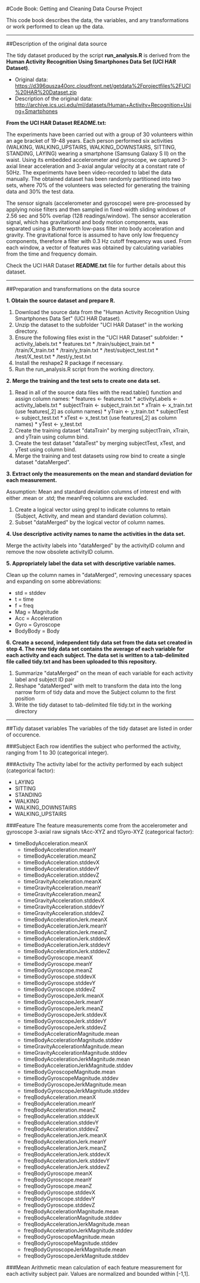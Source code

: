#Code Book: Getting and Cleaning Data Course Project

This code book describes the data, the variables, and any transformations or work performed to clean up the data.

---

##Description of the original data source

The tidy dataset produced by the script **run_analysis.R** is derived from the **Human Activity Recognition Using Smartphones Data Set (UCI HAR Dataset)**.

* Original data: https://d396qusza40orc.cloudfront.net/getdata%2Fprojectfiles%2FUCI%20HAR%20Dataset.zip
* Description of the original data: http://archive.ics.uci.edu/ml/datasets/Human+Activity+Recognition+Using+Smartphones

**From the UCI HAR Dataset README.txt:**

The experiments have been carried out with a group of 30 volunteers within an age bracket of 19-48 years. Each person performed six activities (WALKING, WALKING_UPSTAIRS, WALKING_DOWNSTAIRS, SITTING, STANDING, LAYING) wearing a smartphone (Samsung Galaxy S II) on the waist. Using its embedded accelerometer and gyroscope, we captured 3-axial linear acceleration and 3-axial angular velocity at a constant rate of 50Hz. The experiments have been video-recorded to label the data manually. The obtained dataset has been randomly partitioned into two sets, where 70% of the volunteers was selected for generating the training data and 30% the test data.

The sensor signals (accelerometer and gyroscope) were pre-processed by applying noise filters and then sampled in fixed-width sliding windows of 2.56 sec and 50% overlap (128 readings/window). The sensor acceleration signal, which has gravitational and body motion components, was separated using a Butterworth low-pass filter into body acceleration and gravity. The gravitational force is assumed to have only low frequency components, therefore a filter with 0.3 Hz cutoff frequency was used. From each window, a vector of features was obtained by calculating variables from the time and frequency domain.

Check the UCI HAR Dataset **README.txt** file for further details about this dataset. 

---

##Preparation and transformations on the data source

**1. Obtain the source dataset and prepare R.**
  1. Download the source data from the "Human Activity Recognition Using Smartphones Data Set" (UCI HAR Dataset).
  2. Unzip the dataset to the subfolder "UCI HAR Dataset" in the working directory.
  3. Ensure the following files exist in the "UCI HAR Dataset" subfolder:
    * activity_labels.txt
    * features.txt
    * /train/subject_train.txt
    * /train/X_train.txt
    * /train/y_train.txt
    * /test/subject_test.txt
    * /test/X_test.txt
    * /test/y_test.txt 
  4. Install the reshape2 R package if necessary.
  5. Run the run_analysis.R script from the working directory.

**2. Merge the training and the test sets to create one data set.**
  1. Read in all of the source data files with the read.table() function and assign column names:
    * features       <-  features.txt
    * activityLabels <-  activity_labels.txt
    * subjectTrain   <-  subject_train.txt
    * xTrain         <-  x_train.txt (use features[,2] as column names)
    * yTrain         <-  y_train.txt
    * subjectTest    <-  subject_test.txt
    * xTest          <-  x_test.txt (use features[,2] as column names)
    * yTest          <-  y_test.txt
  2. Create the training dataset "dataTrain" by merging subjectTrain, xTrain, and yTrain using column bind.
  3. Create the test dataset "dataTest" by merging subjectTest, xTest, and yTest using column bind.
  4. Merge the training and test datasets using row bind to create a single dataset "dataMerged".

**3. Extract only the measurements on the mean and standard deviation for each measurement.**

  Assumption: Mean and standard deviation columns of interest end with either .mean or .std; the meanFreq columns are excluded.
  1. Create a logical vector using grepl to indicate columns to retain (Subject, Activity, and mean and standard deviation columns). 
  2. Subset "dataMerged" by the logical vector of column names. 

**4. Use descriptive activity names to name the activities in the data set.**

  Merge the activity labels into "dataMerged" by the activityID column and remove the now obsolete activityID column.

**5. Appropriately label the data set with descriptive variable names.**

  Clean up the column names in "dataMerged", removing unecessary spaces and expanding on some abbreviations:
  * std = stddev
  * t = time
  * f = freq
  * Mag = Magnitude
  * Acc = Acceleration
  * Gyro = Gyroscope  
  * BodyBody = Body

**6. Create a second, independent tidy data set from the data set created in step 4. The new tidy data set contains the average of each variable for each activity and each subject. The data set is written to a tab-delimited file called tidy.txt and has been uploaded to this repository.**
  1. Summarize "dataMerged" on the mean of each variable for each activity label and subject ID pair
  2. Reshape "dataMerged" with melt to transform the data into the long narrow form of tidy data and move the Subject column to the first position
  4. Write the tidy dataset to tab-delimited file tidy.txt in the working directory 

---

##Tidy dataset variables
The variables of the tidy dataset are listed in order of occurence.

###Subject
Each row identifies the subject who performed the activity, ranging from 1 to 30 (categorical integer).

###Activity
The activity label for the activity performed by each subject (categorical factor):

* LAYING 
* SITTING
* STANDING
* WALKING
* WALKING_DOWNSTAIRS
* WALKING_UPSTAIRS

###Feature
The feature measurements come from the accelerometer and gyroscope 3-axial raw signals tAcc-XYZ and tGyro-XYZ (categorical factor):

  * timeBodyAcceleration.meanX
	* timeBodyAcceleration.meanY
	* timeBodyAcceleration.meanZ
	* timeBodyAcceleration.stddevX
	* timeBodyAcceleration.stddevY
	* timeBodyAcceleration.stddevZ
	* timeGravityAcceleration.meanX
	* timeGravityAcceleration.meanY
	* timeGravityAcceleration.meanZ
	* timeGravityAcceleration.stddevX
	* timeGravityAcceleration.stddevY
	* timeGravityAcceleration.stddevZ
	* timeBodyAccelerationJerk.meanX
	* timeBodyAccelerationJerk.meanY
	* timeBodyAccelerationJerk.meanZ
	* timeBodyAccelerationJerk.stddevX
	* timeBodyAccelerationJerk.stddevY
	* timeBodyAccelerationJerk.stddevZ
	* timeBodyGyroscope.meanX
	* timeBodyGyroscope.meanY
	* timeBodyGyroscope.meanZ
	* timeBodyGyroscope.stddevX
	* timeBodyGyroscope.stddevY
	* timeBodyGyroscope.stddevZ
	* timeBodyGyroscopeJerk.meanX
	* timeBodyGyroscopeJerk.meanY
	* timeBodyGyroscopeJerk.meanZ
	* timeBodyGyroscopeJerk.stddevX
	* timeBodyGyroscopeJerk.stddevY
	* timeBodyGyroscopeJerk.stddevZ
	* timeBodyAccelerationMagnitude.mean
	* timeBodyAccelerationMagnitude.stddev
	* timeGravityAccelerationMagnitude.mean
	* timeGravityAccelerationMagnitude.stddev
	* timeBodyAccelerationJerkMagnitude.mean
	* timeBodyAccelerationJerkMagnitude.stddev
	* timeBodyGyroscopeMagnitude.mean
	* timeBodyGyroscopeMagnitude.stddev
	* timeBodyGyroscopeJerkMagnitude.mean
	* timeBodyGyroscopeJerkMagnitude.stddev
	* freqBodyAcceleration.meanX
	* freqBodyAcceleration.meanY
	* freqBodyAcceleration.meanZ
	* freqBodyAcceleration.stddevX
	* freqBodyAcceleration.stddevY
	* freqBodyAcceleration.stddevZ
	* freqBodyAccelerationJerk.meanX
	* freqBodyAccelerationJerk.meanY
	* freqBodyAccelerationJerk.meanZ
	* freqBodyAccelerationJerk.stddevX
	* freqBodyAccelerationJerk.stddevY
	* freqBodyAccelerationJerk.stddevZ
	* freqBodyGyroscope.meanX
	* freqBodyGyroscope.meanY
	* freqBodyGyroscope.meanZ
	* freqBodyGyroscope.stddevX
	* freqBodyGyroscope.stddevY
	* freqBodyGyroscope.stddevZ
	* freqBodyAccelerationMagnitude.mean
	* freqBodyAccelerationMagnitude.stddev
	* freqBodyAccelerationJerkMagnitude.mean
	* freqBodyAccelerationJerkMagnitude.stddev
	* freqBodyGyroscopeMagnitude.mean
	* freqBodyGyroscopeMagnitude.stddev
	* freqBodyGyroscopeJerkMagnitude.mean
	* freqBodyGyroscopeJerkMagnitude.stddev

###Mean
Arithmetic mean calculation of each feature measurement for each activity subject pair. Values are normalized and bounded within [-1,1].